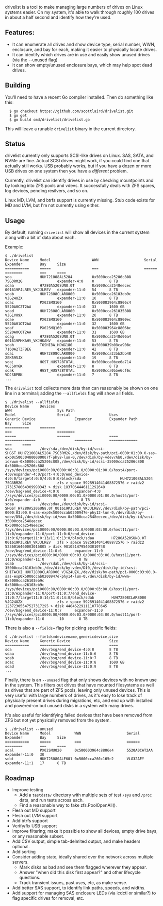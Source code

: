 drivelist is a tool to make managing large numbers of drives on Linux
systems easier.  On my system, it's able to walk through roughly 100
drives in about a half second and identify how they're used.

## Features:

* It can enumerate all drives and show device type, serial number,
  WWN, enclosure, and bay for each, making it easier to physically
  locate drives.
* It can identify which drives are in use and easily show unused
  drives (via the --unused flag)
* It can show empty/unused enclosure bays, which may help spot dead
  drives.

## Building

You'll need to have a recent Go compiler installed.  Then do something like this:

```
  $ go checkout https://github.com/scottlaird/drivelist.git
  $ go get
  $ go build cmd/drivelist/drivelist.go
```

This will leave a runable `drivelist` binary in the current directory.

## Status

drivelist currently only supports SCSI-like drives on Linux.  SAS,
SATA, and NVMe are fine.  Actual SCSI drives might work, if you could
find one that actually still works.  USB probably works, but if you
have a dozen or more USB drives on one system then you have a
*different* problem.

Currently, drivelist can identify drives in use by checking
mountpoints and by looking into ZFS pools and vdevs.  It successfully
deals with ZFS spares, log devices, pending resilvers, and so on.

Linux MD, LVM, and btrfs support is currently missing.  Stub code
exists for MD and LVM, but I'm not currently using either.

## Usage

By default, running `drivelist` will show all devices in the current system along with a bit of data about each.

Example:

```
$ ./drivelist
Device Name     Model                   WWN                     Serial                  Expander        Bay     Size
===========     =====                   ===                     ======                  ========        ===     ====
sda             HUH721008AL5204         0x5000cca25206c808      7SG3RM2G                expander-4:0    0       8 TB
sdaa            H7280A520SUN8.0T        0x5000cca2548eecec      001619PJLREV_VKJJLREV   expander-11:0   54      8 TB
sdab            HUH72808CLAR8000        0x5000cca26103eb9c      VJG24UZX                expander-11:0   10      8 TB
sdac            PX02SMQ160              0x500003964c8806c4      5520A0C2T2AA            expander-11:0   33      1600 GB
sdad            HUH72808CLAR8000        0x5000cca261035808      VJG1V09X                expander-11:0   20      8 TB
sdae            PX02SMQ160              0x500003964c8800ec      5520A01OT2AA            expander-11:0   32      1600 GB
sdaf            PX02SMQ160              0x500003964c8806bc      5520A0C0T2AA            expander-11:0   31      1600 GB
sdag            H7280A520SUN8.0T        0x5000cca2548d06a4      001619PHKAHV_VKJHKAHV   expander-11:0   53      8 TB
sdah            TOSHIBA_HDWG180         0x5000039b08ca908c      7160A2TZFBEG            expander-11:0   42      8 TB
sdai            HUH72808CLAR8000        0x5000cca23bb2bb48      2EK595JX                expander-11:0   19      8 TB
sdaj            HGST_HUS728T8TAL        0x5000cca0bee6a714      VGJS0Y6K                expander-11:0   8       8 TB
sdak            HGST_HUS728T8TAL        0x5000cca0bbe6cf6c      VDJSBPBK                expander-11:0   7       8 TB
...
```
The `drivelist` tool collects more data than can reasonably be shown on one line in a terminal; adding the `--allfields` flag will show all fields.

```
$ ./drivelist --allfields
Device Name     Devices                                                                                                                                                                                                                                                                                                                                                                                                                                  WWN                     Sys Path                                                                                                                                                 Model                   Serial                  Uses                                                                                                                                                                                                     Generic Device                  Expander        Expander Path                                                                            Bay     Size
===========     =======                                                                                                                                                                                                                                                                                                                                                                                                                                  ===                     ========                                                                                                                                                 =====                   ======                  ====                                                                                                                                                                                                     ==============                  ========        =============                                                                            ===     ====
sda             /dev/sda,/dev/disk/by-id/scsi-SHGST_HUH721008AL5204_7SG3RM2G,/dev/disk/by-path/pci-0000:01:00.0-sas-exp0x500304800000007f-phy8-lun-0,/dev/disk/by-vdev/Ab0,/dev/disk/by-id/wwn-0x5000cca25206c808,/dev/disk/by-id/scsi-35000cca25206c808                                                                                                                                                                                                 0x5000cca25206c808      /sys/devices/pci0000:00/0000:00:01.0/0000:01:00.0/host4/port-4:0/expander-4:0/port-4:0:0/end_device-4:0:0/target4:0:0/4:0:0:0/block/sda                  HUH721008AL5204         7SG3RM2G                zfs > space 5925914041408872576 > raidz2 1731578064309998343 > disk 1837064446111292648                                                                                                                  /dev/bsg/end_device-4:0:0       expander-4:0    //sys/devices/pci0000:00/0000:00:01.0/0000:01:00.0/host4/port-4:0/expander-4:0           0       8 TB
sdaa            /dev/sdaa,/dev/disk/by-id/scsi-SHGST_H7280A520SUN8.0T_001619PJLREV_VKJJLREV,/dev/disk/by-path/pci-0000:03:00.0-sas-exp0x5000ccab0200947e-phy12-lun-0,/dev/disk/by-vdev/D54,/dev/disk/by-id/wwn-0x5000cca2548eecec,/dev/disk/by-id/scsi-35000cca2548eecec                                                                                                                                                                                 0x5000cca2548eecec      /sys/devices/pci0000:00/0000:00:03.0/0000:03:00.0/host11/port-11:0/expander-11:0/port-11:0:6/end_device-11:0:6/target11:0:13/11:0:13:0/block/sdaa        H7280A520SUN8.0T        001619PJLREV_VKJJLREV   zfs > space 5925914041408872576 > raidz2 5236016460003016805 > disk 9810514795403010748                                                                                                                  /dev/bsg/end_device-11:0:6      expander-11:0   //sys/devices/pci0000:00/0000:00:03.0/0000:03:00.0/host11/port-11:0/expander-11:0       54       8 TB
sdab            /dev/sdab,/dev/disk/by-id/scsi-35000cca26103eb9c,/dev/disk/by-vdev/D10,/dev/disk/by-id/scsi-SHITACHI_HUH72808CLAR8000_VJG24UZX,/dev/disk/by-path/pci-0000:03:00.0-sas-exp0x5000ccab0200947e-phy14-lun-0,/dev/disk/by-id/wwn-0x5000cca26103eb9c                                                                                                                                                                                           0x5000cca26103eb9c      /sys/devices/pci0000:00/0000:00:03.0/0000:03:00.0/host11/port-11:0/expander-11:0/port-11:0:7/end_device-11:0:7/target11:0:14/11:0:14:0/block/sdab        HUH72808CLAR8000        VJG24UZX                zfs > space 5925914041408872576 > raidz2 12372305547527317295 > disk 4484622911110778645                                                                                                                 /dev/bsg/end_device-11:0:7      expander-11:0   //sys/devices/pci0000:00/0000:00:03.0/0000:03:00.0/host11/port-11:0/expander-11:0       10       8 TB
```

There is also a `--fields=` flag for picking specific fields:

```
$ ./drivelist --fields=devicename,genericdevice,size
Device Name     Generic Device                  Size
===========     ==============                  ====
sda             /dev/bsg/end_device-4:0:0       8 TB
sdaa            /dev/bsg/end_device-11:0:6      8 TB
sdab            /dev/bsg/end_device-11:0:7      8 TB
sdac            /dev/bsg/end_device-11:0:8      1600 GB
sdad            /dev/bsg/end_device-11:0:9      8 TB
...
```

Finally, there is an `--unused` flag that only shows devices with no
known use in the system.  This filters out drives that have mounted
filesystems as well as drives that are part of ZFS pools, leaving only
unused devices.  This is very useful with large numbers of drives, as
it's easy to lose track of physically present drives during
migrations, etc, and end up with installed and powered-on but unused
disks in a system with many drives.

It's also useful for identifying failed devices that have been removed
from ZFS but not yet physically removed from the system.

```
$ ./drivelist --unused
Device Name     Model           WWN                     Serial          Expander        Bay     Size
===========     =====           ===                     ======          ========        ===     ====
sdal            PX02SMU020      0x500003964c8806e4      5520A0CAT2AA    expander-11:0   30
sdbt            HUH728080ALE601 0x5000cca260c165e2      VLG32AEY        expander-11:1   17      8 TB
```

## Roadmap

* Improve testing.
  * Add a `testdata/` directory with multiple sets of test `/sys` and
    `/proc` data, and run tests across each.
  * Find a reasonable way to fake zfs.PoolOpenAll().
* Flesh out MD support
* Flesh out LVM support
* Add btrfs support
* Verify/fix USB support
* Improve filtering; make it possible to show all devices, empty drive
  bays, or any reasonable subset.
* Add CSV output, simple tab-delmited output, and make headers
  optional.
* Add sorting
* Consider adding state, ideally shared over the network across
  multiple servers.
  * Mark disks as bad and see them flagged wherever they appear.
  * Answer "when did this disk first appear?" and other lifecycle
    questions.
  * Track transient issues, past uses, etc, as make sense.
* Add better SAS support, to identify link paths, speeds, and widths.
* Add support for managing SAS enclosure LEDs (via lcdctl or similar?)
  to flag specific drives for removal, etc.
